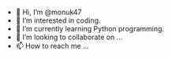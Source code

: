 - 👋 Hi, I’m @monuk47
- 👀 I’m interested in coding.
- 🌱 I’m currently learning Python programming.
- 💞️ I’m looking to collaborate on ...
- 📫 How to reach me ...

<!---
monuk47/monuk47 is a ✨ special ✨ repository because its `README.md` (this file) appears on your GitHub profile.
You can click the Preview link to take a look at your changes.
--->
